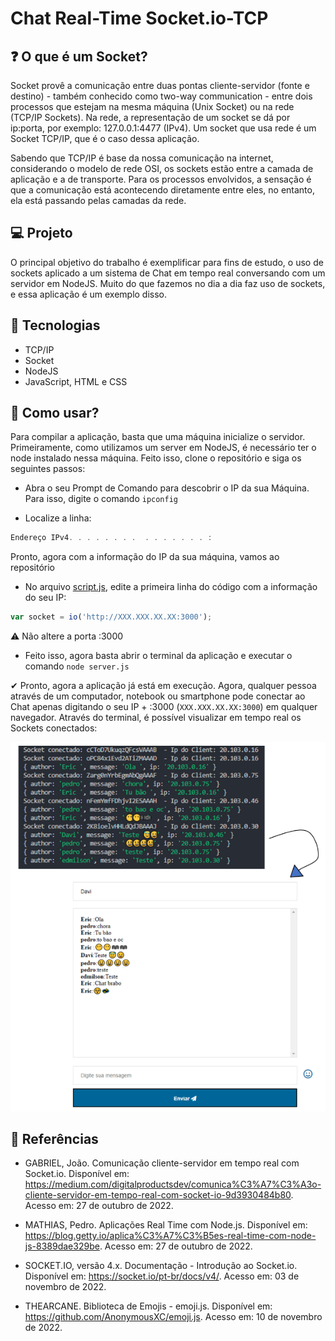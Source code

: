 # Chat Real-Time Socket.io-TCP

## ❓ O que é um Socket?

Socket provê a comunicação entre duas pontas cliente-servidor (fonte e destino) - também conhecido como two-way communication - entre dois processos que estejam na mesma máquina (Unix Socket) ou na rede (TCP/IP Sockets). Na rede, a representação de um socket se dá por ip:porta, por exemplo: 127.0.0.1:4477 (IPv4). Um socket que usa rede é um Socket TCP/IP, que é o caso dessa aplicação.

Sabendo que TCP/IP é base da nossa comunicação na internet, considerando o modelo de rede OSI, os sockets estão entre a camada de aplicação e a de transporte. Para os processos envolvidos, a sensação é que a comunicação está acontecendo diretamente entre eles, no entanto, ela está passando pelas camadas da rede.

## 💻 Projeto
O principal objetivo do trabalho é exemplificar para fins de estudo, o uso de sockets aplicado a um sistema de Chat em tempo real conversando com um servidor em NodeJS. Muito do que fazemos no dia a dia faz uso de sockets, e essa aplicação é um exemplo disso.

## 🚀 Tecnologias

- TCP/IP
- Socket
- NodeJS
- JavaScript, HTML e CSS

## 📡 Como usar?

Para compilar a aplicação, basta que uma máquina inicialize o servidor. Primeiramente, como utilizamos um server em NodeJS, é necessário ter o node instalado nessa máquina. Feito isso, clone o repositório e siga os seguintes passos:

* Abra o seu Prompt de Comando para descobrir o IP da sua Máquina. Para isso, digite o comando `ipconfig`

* Localize a linha:
```js
Endereço IPv4. . . . . . . .  . . . . . . . :
```
Pronto, agora com a informação do IP da sua máquina, vamos ao repositório

* No arquivo [script.js](https://github.com/Davi-Perdigao/Redes-Application_Socket-TCP/blob/main/public/js/script.js), edite a primeira linha do código com a informação do seu IP:
```js
var socket = io('http://XXX.XXX.XX.XX:3000');
```
⚠ Não altere a porta :3000

* Feito isso, agora basta abrir o terminal da aplicação e executar o comando `node server.js`

✔ Pronto, agora a aplicação já está em execução. Agora, qualquer pessoa através de um computador, notebook ou smartphone pode conectar ao Chat apenas digitando o seu IP + :3000 (`XXX.XXX.XX.XX:3000`) em qualquer navegador. Através do terminal, é possível visualizar em tempo real os Sockets conectados:

![Aplicação e Terminal](https://github.com/Davi-Perdigao/Redes-Application_Socket-TCP/blob/main/public/images/app_terminal.png)

## 📖 Referências

* GABRIEL, João. Comunicação cliente-servidor em tempo real com Socket.io. Disponível em: <https://medium.com/digitalproductsdev/comunica%C3%A7%C3%A3o-cliente-servidor-em-tempo-real-com-socket-io-9d3930484b80>. Acesso em: 27 de outubro de 2022.

* MATHIAS, Pedro. Aplicações Real Time com Node.js. Disponível em: <https://blog.getty.io/aplica%C3%A7%C3%B5es-real-time-com-node-js-8389dae329be>. Acesso em: 27 de outubro de 2022.

* SOCKET.IO, versão 4.x. Documentação - Introdução ao Socket.io. Disponível em: <https://socket.io/pt-br/docs/v4/>. Acesso em: 03 de novembro de 2022.

* THEARCANE. Biblioteca de Emojis - emoji.js. Disponível em: <https://github.com/AnonymousXC/emoji.js>. Acesso em: 10 de novembro de 2022.